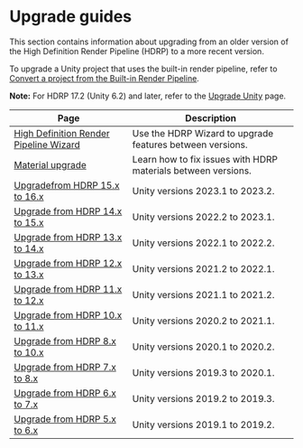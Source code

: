 # Upgrade guides

This section contains information about upgrading from an older version of the High Definition Render Pipeline (HDRP) to a more recent version.

To upgrade a Unity project that uses the built-in render pipeline, refer to [Convert a project from the Built-in Render Pipeline](convert-project-from-built-in-render-pipeline.md).

**Note:** For HDRP 17.2 (Unity 6.2) and later, refer to the [Upgrade Unity](https://docs.unity3d.com/6000.2/Documentation/Manual/UpgradeGuides.html) page.

| Page| Description|
|-|-|
|[High Definition Render Pipeline Wizard](Render-Pipeline-Wizard.md)|Use the HDRP Wizard to upgrade features between versions.|
|[Material upgrade](Material-Upgrade.md)|Learn how to fix issues with HDRP materials between versions.|
|[Upgradefrom HDRP 15.x to 16.x](Upgrading-from-2023.1-to-2023.2.md)|Unity versions 2023.1 to 2023.2.|
|[Upgrade from HDRP 14.x to 15.x](Upgrading-from-2022.2-to-2023.1.md)|Unity versions 2022.2 to 2023.1.|
|[Upgrade from HDRP 13.x to 14.x](Upgrading-from-2022.1-to-2022.2.md)|Unity versions 2022.1 to 2022.2.|
|[Upgrade from HDRP 12.x to 13.x](Upgrading-from-2021.2-to-2022.1.md)|Unity versions 2021.2 to 2022.1.|
|[Upgrade from HDRP 11.x to 12.x](Upgrading-from-2021.1-to-2021.2.md)|Unity versions 2021.1 to 2021.2.|
|[Upgrade from HDRP 10.x to 11.x](Upgrading-from-2020.2-to-2021.1.md)|Unity versions 2020.2 to 2021.1.|
|[Upgrade from HDRP 8.x to 10.x](Upgrading-from-2020.1-to-2020.2.md)|Unity versions 2020.1 to 2020.2.|
|[Upgrade from HDRP 7.x to 8.x](Upgrading-from-2019.3-to-2020.1.md)|Unity versions 2019.3 to 2020.1.|
|[Upgrade from HDRP 6.x to 7.x](Upgrading-from-2019.2-to-2019.3.md)|Unity versions 2019.2 to 2019.3.|
|[Upgrade from HDRP 5.x to 6.x](Upgrading-from-2019.1-to-2019.2.md)|Unity versions 2019.1 to 2019.2.|


